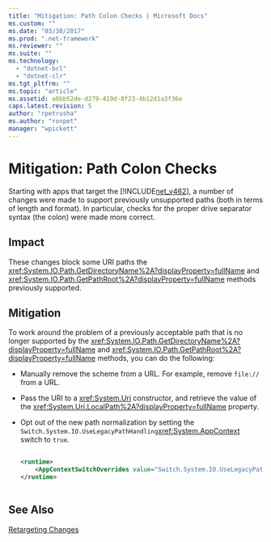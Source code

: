```yaml
---
title: "Mitigation: Path Colon Checks | Microsoft Docs"
ms.custom: ""
ms.date: "03/30/2017"
ms.prod: ".net-framework"
ms.reviewer: ""
ms.suite: ""
ms.technology: 
  - "dotnet-bcl"
  - "dotnet-clr"
ms.tgt_pltfrm: ""
ms.topic: "article"
ms.assetid: a0bb52de-d279-419d-8f23-4b12d1a3f36e
caps.latest.revision: 5
author: "rpetrusha"
ms.author: "ronpet"
manager: "wpickett"
---
```

# Mitigation: Path Colon Checks
Starting with apps that target the [!INCLUDE[net_v462](../../../includes/net-v462-md.md)], a number of changes were made to support previously unsupported paths (both in terms of length and format). In particular, checks for the proper drive separator syntax (the colon) were made more correct.  
  
## Impact  
 These changes block some URI paths the <xref:System.IO.Path.GetDirectoryName%2A?displayProperty=fullName> and <xref:System.IO.Path.GetPathRoot%2A?displayProperty=fullName> methods previously supported.  
  
## Mitigation  
 To work around the problem of a previously acceptable path that is no longer supported by the <xref:System.IO.Path.GetDirectoryName%2A?displayProperty=fullName> and <xref:System.IO.Path.GetPathRoot%2A?displayProperty=fullName> methods, you can do the following:  
  
-   Manually remove the scheme from a URL. For example, remove `file://` from a URL.  
  
-   Pass the URI to a <xref:System.Uri> constructor,  and retrieve the value of the <xref:System.Uri.LocalPath%2A?displayProperty=fullName> property.  
  
-   Opt out of the new path normalization by setting the `Switch.System.IO.UseLegacyPathHandling`<xref:System.AppContext> switch to `true`.  
  
    ```xml  
  
    <runtime>  
        <AppContextSwitchOverrides value="Switch.System.IO.UseLegacyPathHandling=true" />    
    </runtime>  
  
    ```  
  
## See Also  
 [Retargeting Changes](../../../docs/framework/migration-guide/retargeting-changes-in-the-net-framework-4-6-2.md)